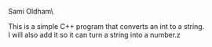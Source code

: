 Sami Oldham\

This is a simple C++ program that converts an int to a string.\
I will also add it so it can turn a string into a number.z